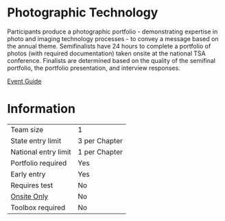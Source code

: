 # Photographic Technology

Participants produce a photographic portfolio - demonstrating
expertise in photo and imaging technology processes - to
convey a message based on the annual theme. Semifinalists
have 24 hours to complete a portfolio of photos (with required
documentation) taken onsite at the national TSA conference.
Finalists are determined based on the quality of the semifinal
portfolio, the portfolio presentation, and interview responses.

[Event Guide](https://lwsd.sharepoint.com/:b:/r/sites/GR-JHS-TechnologyStudentAssociation-SCA/Shared%20Documents/23-24/Competition/Event%20Guides/HS%20-%20Photographic%20Technology.pdf)

# Information

|                        |               |
| ---------------------- | ------------- |
| Team size              | 1             |
| State entry limit      | 3 per Chapter |
| National entry limit   | 1 per Chapter |
| Portfolio required     | Yes           |
| Early entry            | Yes           |
| Requires test          | No            |
| [Onsite Only](/#terms) | No            |
| Toolbox required       | No            |
